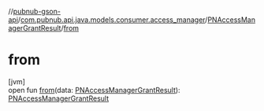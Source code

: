 //[pubnub-gson-api](../../../index.md)/[com.pubnub.api.java.models.consumer.access_manager](../index.md)/[PNAccessManagerGrantResult](index.md)/[from](from.md)

# from

[jvm]\
open fun [from](from.md)(data: [PNAccessManagerGrantResult](../../../../../pubnub-kotlin/pubnub-kotlin-api/pubnub-kotlin-api/com.pubnub.api.models.consumer.access_manager/-p-n-access-manager-grant-result/index.md)): [PNAccessManagerGrantResult](index.md)
